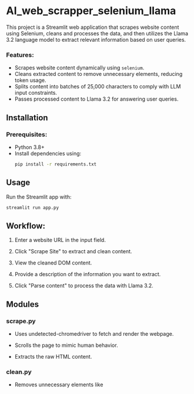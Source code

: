 # AI_web_scrapper_selenium_llama
This project is a Streamlit web application that scrapes website content using Selenium, cleans and processes the data, and then utilizes the Llama 3.2 language model to extract relevant information based on user queries.

### Features:

- Scrapes website content dynamically using `selenium`.
- Cleans extracted content to remove unnecessary elements, reducing token usage.
- Splits content into batches of 25,000 characters to comply with LLM input constraints.
- Passes processed content to Llama 3.2 for answering user queries.

## Installation

### Prerequisites:

- Python 3.8+
- Install dependencies using:
  ```bash
  pip install -r requirements.txt
  ```

## Usage

Run the Streamlit app with:
  ```bash
  streamlit run app.py
```

## Workflow:

1. Enter a website URL in the input field.

2. Click "Scrape Site" to extract and clean content.

3. View the cleaned DOM content.

4. Provide a description of the information you want to extract.

5. Click "Parse content" to process the data with Llama 3.2.

## Modules

### scrape.py

- Uses undetected-chromedriver to fetch and render the webpage.

- Scrolls the page to mimic human behavior.

- Extracts the raw HTML content.

### clean.py

- Removes unnecessary elements like <script>, <style>, <meta>, <link>, and <noscript>.

- Strips out navigation bars, footers, and comments.

- Splits large content into chunks of 25,000 characters.

### parse.py

- Uses langchain_ollama to pass text chunks to Llama 3.2.

- Extracts and formats relevant information based on user input.

## Improvements

-Implementing a tokenizer to count tokens dynamically before sending requests to the LLM.

-Enhancing the extraction process to handle multi-page websites.

- Introducing caching mechanisms for improved efficiency.

## License

MIT License

## Acknowledgement
This project is a derivative work inspired by the excellent tutorial "Python AI Web Scraper Tutorial" by Tech with Tim, available at https://www.youtube.com/watch?v=Oo8-nEuDBkk.

While the core structure of the project is based on Tech with Tim's tutorial, I have made significant modifications, especially regarding the scrapping logic, HTML cleaning and Llama integration.

## Note

To ensure the highest success rate when scraping websites, consider integrating a proxy and captcha solving service like Bright Data, Smart Proxy, or Scraping Ant. These services provide a pool of rotating residential proxies and powerful captcha solvers, which are crucial for bypassing website blocks and CAPTCHAs. While your Selenium-based scraper incorporates headers, mouse scrolling, and timed pauses to mimic human behavior, it will likely encounter limitations.
